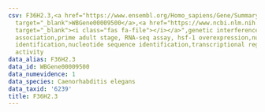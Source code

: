 ```yaml
---
csv: F36H2.3,<a href="https://www.ensembl.org/Homo_sapiens/Gene/Summary?db=core;g=WBGene00009500"
  target="_blank">WBGene00009500</a>,<a href="https://www.ncbi.nlm.nih.gov/pubmed/30894454"
  target="_blank"><i class="fas fa-file"></i></a>",genetic interference,functional
  association,prime adult stage, RNA-seq assay, hsf-1 overexpression,nucleotide sequence
  identification,nucleotide sequence identification,transcriptional regulation,up-regulates
  activity
data_alias: F36H2.3
data_id: WBGene00009500
data_numevidence: 1
data_species: Caenorhabditis elegans
data_taxid: '6239'
title: F36H2.3
---
```

